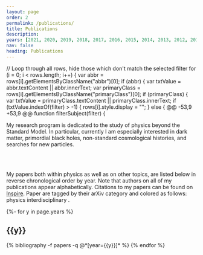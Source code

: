 ```yaml
---
layout: page
order: 2
permalink: /publications/
title: Publications
description: 
years: [2021, 2020, 2019, 2018, 2017, 2016, 2015, 2014, 2013, 2012, 2011]
nav: false
heading: Publications
---
```


<!-- _pages/publications.md -->
<div class="publications">


 // Loop through all rows, hide those which don't match the selected filter
  for (i = 0; i < rows.length; i++) {
    var abbr = rows[i].getElementsByClassName("abbr")[0];
    if (abbr) {
      var txtValue = abbr.textContent || abbr.innerText;
    var primaryClass = rows[i].getElementsByClassName("primaryClass")[0];
    if (primaryClass) {
      var txtValue = primaryClass.textContent || primaryClass.innerText;
      if (txtValue.indexOf(filter) > -1) {
        rows[i].style.display = "";
      } else {
@@ -53,9 +53,9 @@ function filterSubject(filter) {


My research program is dedicated to the study of physics beyond the Standard Model.   In particular, currently I am especially interested in dark matter, primordial black holes, non-standard cosmological histories, and searches for new particles. 

<br>
<br>

My papers both within physics as well as on other topics, are listed below in reverse chronological order by year. Note that authors on all of my publications appear alphabetically. Citations to my papers can be found on <a href="https://inspirehep.net/authors/1077754?ui-citation-summary=true">Inspire</a>.
Paper are tagged by their arXiv category and colored as follows:
<span class="badge badge-danger">physics</span> <span class="badge badge-primary">interdisciplinary</span> .


{%- for y in page.years %}
  <h2 class="year">{{y}}</h2>
  {% bibliography -f papers -q @*[year={{y}}]* %}
{% endfor %}

</div>
